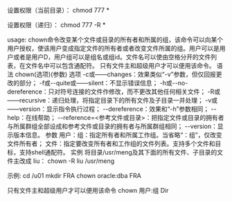设置权限（当前目录）：
chmod 777 *

设置权限（递归）：
chmod 777 -R *


usage:
chown命令改变某个文件或目录的所有者和所属的组，该命令可以向某个用户授权，使该用户变成指定文件的所有者或者改变文件所属的组。用户可以是用户或者是用户D，用户组可以是组名或组id。文件名可以使由空格分开的文件列表，在文件名中可以包含通配符。 
只有文件主和超级用户才可以便用该命令。 
语法
chown(选项)(参数)
选项
-c或——changes：效果类似“-v”参数，但仅回报更改的部分；
-f或--quite或——silent：不显示错误信息；
-h或--no-dereference：只对符号连接的文件作修改，而不更改其他任何相关文件；
-R或——recursive：递归处理，将指定目录下的所有文件及子目录一并处理；
-v或——version：显示指令执行过程；
--dereference：效果和“-h”参数相同；
--help：在线帮助；
--reference=<参考文件或目录>：把指定文件或目录的拥有者与所属群组全部设成和参考文件或目录的拥有者与所属群组相同；
--version：显示版本信息。
参数
用户：组：指定所有者和所属工作组。当省略“：组”，仅改变文件所有者；
文件：指定要改变所有者和工作组的文件列表。支持多个文件和目标，支持shell通配符。 
实例
将目录/usr/meng及其下面的所有文件、子目录的文件主改成 liu： 
chown -R liu /usr/meng
 
 

示例:
cd /u01
mkdir FRA
chown oracle:dba FRA



只有文件主和超级用户才可以便用该命令
chown 用户:组 Dir